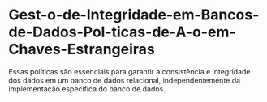 # Gest-o-de-Integridade-em-Bancos-de-Dados-Pol-ticas-de-A-o-em-Chaves-Estrangeiras
Essas políticas são essenciais para garantir a consistência e integridade dos dados em um banco de dados relacional, independentemente da implementação específica do banco de dados.
